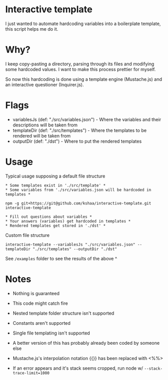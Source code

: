 # Interactive template
I just wanted to automate hardcoding variables into a boilerplate template, this script helps me do it.

# Why?
I keep copy-pasting a directory, parsing through its files and modifying some hardcoded values.
I want to make this process prettier for myself.

So now this hardcoding is done using a template engine (Mustache.js) and an interactive questioner (Inquirer.js).

# Flags
- variablesJs \(def: "./src/variables.json"\) - Where the variables and their descriptions will be taken from
- templateDir \(def: "./src/templates"\) - Where the templates to be rendered will be taken from  
- outputDir \(def: "./dst"\) - Where to put the rendered templates


# Usage
Typical usage supposing a default file structure
```
* Some templates exist in './src/template' *
* Some variables from './src/variables.json will be hardcoded in templates *
  
npm -g git+https://git@github.com/kshaa/interactive-template.git
interactive-template
  
* Fill out questions about variables *
* Your answers (variables) get hardcoded in templates *
* Rendered templates get stored in './dst' *
```

Custom file structure
```
interactive-template --variablesJs "./src/variables.json" --templateDir "./src/templates" --outputDir "./dst"
```

See `/examples` folder to see the results of the above ^

# Notes
- Nothing is guaranteed  
- This code might catch fire
    
    
- Nested template folder structure isn't supported  
- Constants aren't supported  
- Single file templating isn't supported  
  
  
- A better version of this has probably already been coded by someone else  
- Mustache.js's interpolation notation {{}} has been replaced with <%%>
- If an error appears and it's stack seems cropped, run node w/ `--stack-trace-limit=1000`  